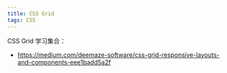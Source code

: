 ```yaml
---
title: CSS Grid
tags: CSS
---
```


CSS Grid 学习集合：
- <https://medium.com/deemaze-software/css-grid-responsive-layouts-and-components-eee1badd5a2f>
